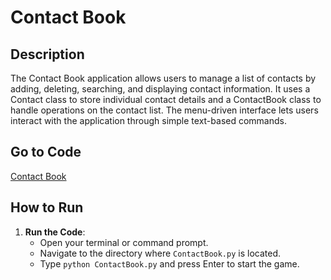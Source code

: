 # Contact Book

## Description
The Contact Book application allows users to manage a list of contacts by adding, deleting, searching, and displaying contact information. It uses a Contact class to store individual contact details and a ContactBook class to handle operations on the contact list. The menu-driven interface lets users interact with the application through simple text-based commands.

## Go to Code
[Contact Book](ContactBook.py)

## How to Run
1. **Run the Code**:
   - Open your terminal or command prompt.
   - Navigate to the directory where `ContactBook.py` is located.
   - Type `python ContactBook.py` and press Enter to start the game.

